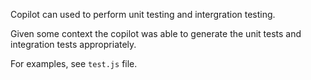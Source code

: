 Copilot can used to perform unit testing and intergration testing.

Given some context the copilot was able to generate the unit tests and integration tests appropriately.

For examples, see `test.js` file.
